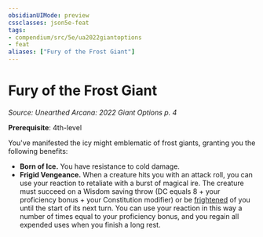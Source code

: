 ```yaml
---
obsidianUIMode: preview
cssclasses: json5e-feat
tags:
- compendium/src/5e/ua2022giantoptions
- feat
aliases: ["Fury of the Frost Giant"]
---
```

# Fury of the Frost Giant
*Source: Unearthed Arcana: 2022 Giant Options p. 4*  

**Prerequisite**: 4th-level

You've manifested the icy might emblematic of frost giants, granting you the following benefits:

- **Born of Ice.** You have resistance to cold damage.  
- **Frigid Vengeance.** When a creature hits you with an attack roll, you can use your reaction to retaliate with a burst of magical ire. The creature must succeed on a Wisdom saving throw (DC equals 8 + your proficiency bonus + your Constitution modifier) or be [frightened](/Systems/5e/rules/conditions.md#frightened) of you until the start of its next turn. You can use your reaction in this way a number of times equal to your proficiency bonus, and you regain all expended uses when you finish a long rest.